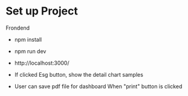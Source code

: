 # Set up Project

Frondend
- npm install
- npm run dev
- http://localhost:3000/


- If clicked Esg button, show the detail chart samples
- User can save pdf file for dashboard When "print" button is clicked